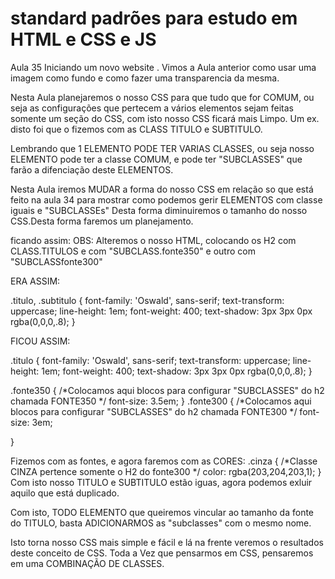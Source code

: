 # standard padrões para estudo em HTML e CSS e JS

Aula 35 Iniciando um novo website . Vimos a Aula anterior como usar uma imagem como fundo e como fazer uma transparencia da mesma.

Nesta Aula planejaremos o nosso CSS para que tudo que for COMUM, ou seja as configurações que pertecem a vários elementos sejam feitas somente um seção do CSS, com isto nosso CSS ficará mais Limpo. Um ex. disto foi que  o fizemos com as CLASS TITULO e SUBTITULO. 

Lembrando que 1 ELEMENTO PODE TER VARIAS CLASSES, ou seja nosso ELEMENTO pode ter a classe COMUM, e pode ter "SUBCLASSES" que farão a difenciação deste ELEMENTOS.

Nesta Aula iremos MUDAR a forma do nosso CSS em relação so que está feito na aula 34 para mostrar como podemos gerir ELEMENTOS com classe iguais e "SUBCLASSEs" Desta forma diminuiremos o tamanho do nosso CSS.Desta forma faremos um planejamento.

ficando assim:
OBS: Alteremos o nosso HTML, colocando os H2 com CLASS.TITULOS e com "SUBCLASS.fonte350" e outro com "SUBCLASSfonte300"

 ERA ASSIM:

.titulo, .subtitulo {
            font-family: 'Oswald', sans-serif;
            text-transform: uppercase;
            line-height: 1em; 
            font-weight: 400;
            text-shadow: 3px 3px 0px rgba(0,0,0,.8);
            }

FICOU ASSIM:

.titulo {
            font-family: 'Oswald', sans-serif;
            text-transform: uppercase;
            line-height: 1em; 
            font-weight: 400;
            text-shadow: 3px 3px 0px rgba(0,0,0,.8);
}



.fonte350 {  /*Colocamos aqui blocos para configurar "SUBCLASSES" do h2 chamada FONTE350 */
            font-size: 3.5em;
}
.fonte300 {  /*Colocamos aqui blocos para configurar "SUBCLASSES" do h2 chamada FONTE300 */
            font-size: 3em;    

}

Fizemos com as fontes, e agora faremos com as CORES:
.cinza { /*Classe CINZA pertence somente o H2 do fonte300 */
        color: rgba(203,204,203,1);
}
Com isto nosso TITULO e SUBTITULO estão iguas, agora podemos exluir aquilo que está duplicado.

Com isto, TODO ELEMENTO que queiremos vincular ao tamanho da fonte do TITULO, basta ADICIONARMOS as "subclasses" com o mesmo  nome.

Isto torna nosso CSS mais simple e fácil e lá na frente veremos o resultados deste conceito de CSS. Toda a Vez que pensarmos em CSS, pensaremos em uma COMBINAÇÃO DE CLASSES.

